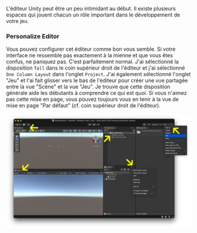 L'éditeur Unity peut être un peu intimidant au début. Il existe plusieurs espaces qui jouent chacun un rôle important dans le développement de votre jeu.

### Personalize Editor
Vous pouvez configurer cet éditeur comme bon vous semble. Si votre interface ne ressemble pas exactement à la mienne et que vous êtes confus, ne paniquez pas. C'est parfaitement normal. J'ai sélectionné la disposition `Tall` dans le coin supérieur droit de l'éditeur et j'ai sélectionné `One Column Layout` dans l'onglet `Project`. J'ai également sélectionné l'onglet "Jeu" et l'ai fait glisser vers le bas de l'éditeur pour créer une vue partagée entre la vue "Scène" et la vue "Jeu". Je trouve que cette disposition générale aide les débutants à comprendre ce qui est quoi. Si vous n'aimez pas cette mise en page, vous pouvez toujours vous en tenir à la vue de mise en page "Par défaut" (cf. coin supérieur droit de l'éditeur).

![Unity Editor](unity-editor.jpg)
